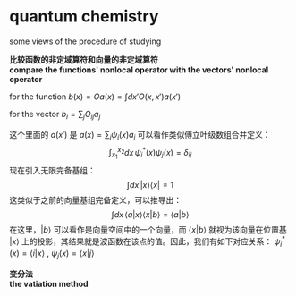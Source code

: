 # quantum chemistry
some views of the procedure of studying

**比较函数的非定域算符和向量的非定域算符**\
**compare the functions' nonlocal operator with the vectors' nonlocal operator**  

for the function
$b(x)=Oa(x)=\int dx' O(x, x')a(x')$

for the vector
$b_i = \sum_j O_{ij} a_j$

这个里面的
$a(x')$
是
$a(x) = \sum_{i} \psi_{i}(x) a_{i}$
可以看作类似傅立叶级数组合并定义：
$$
\int_{x_1}^{x_2} dx \, \psi_{i}^{*}(x) \psi_{j}(x) = \delta_{ij}
$$
现在引入无限完备基组：
$$
\int dx \, |x\rangle \langle x| = 1
$$
这类似于之前的向量基组完备定义，可以推导出：
$$
\int dx \, \langle a|x \rangle \langle x|b \rangle = \langle a|b \rangle
$$
在这里，$|b \rangle$ 可以看作是向量空间中的一个向量，而 $\langle x|b \rangle$ 就视为该向量在位置基 $|x\rangle$ 上的投影，其结果就是波函数在该点的值。因此，我们有如下对应关系：
$\psi_i^*(x) = \langle i|x \rangle$ , $\psi_j(x) = \langle x|j \rangle$


**变分法**\
**the vatiation method**
